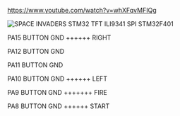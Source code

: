 https://www.youtube.com/watch?v=whXFqvMFIQg

![SPACE INVADERS STM32 TFT ILI9341 SPI STM32F401](https://github.com/offpic/SPACE-INVADERS-STM32-TFT-ILI9341-SPI-STM32F401/assets/31142397/a06ae375-a255-4c14-80cb-163ed5f4b442)

PA15 BUTTON GND  ++++++  RIGHT

PA12 BUTTON GND

PA11 BUTTON GND

PA10 BUTTON GND   ++++++    LEFT

PA9 BUTTON GND  +++++++   FIRE

PA8 BUTTON GND   ++++++   START

